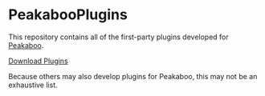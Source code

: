 # PeakabooPlugins
This repository contains all of the first-party plugins developed for [Peakaboo](https://github.com/nsherry4/Peakaboo).

[Download Plugins](https://github.com/nsherry4/PeakabooPlugins/releases)

Because others may also develop plugins for Peakaboo, this may not be an exhaustive list.
